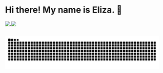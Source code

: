 <!--
**wollieliza/wollieliza** is a ✨ _special_ ✨ repository because its `README.md` (this file) appears on your GitHub profile.

Here are some ideas to get you started:

- 🔭 I’m currently working on ...
- 🌱 I’m currently learning ...
- 👯 I’m looking to collaborate on ...
- 🤔 I’m looking for help with ...
- 💬 Ask me about ...
- 📫 How to reach me: ...
- 😄 Pronouns: ...
- ⚡ Fun fact: ...
-->

<h1> Hi there! My name is Eliza. 👋 </h1>

<div>
  <a href="https://github.com/wollieliza">
  <img height="180em"   align="center" src="https://github-readme-stats.vercel.app/api?username=wollieliza&show_icons=true&theme=midnight-purple&include_all_commits=true&count_private=true"/>
  <img height="180em"  align="center" src="https://github-readme-stats.vercel.app/api/top-langs/?username=wollieliza&&layout=compact&hide=shell&theme=midnight-purple"/>
</div>
 <br>
<div  align="center"> 
  <a href="https://www.linkedin.com/in/elizawollinger/" target="_blank"><i class="fab fa-linkedin"></i></a> 
  <a href="https://www.behance.net/elizawollinger" target="_blank"><i class="fab fa-behance-square"></i></a> 
  <a href="https://twitter.com/wollieli" target="_blank"><i class="fab fa-twitter-square"></i></a>

 
  ![Snake animation](https://github.com/wollieliza/wollieliza/blob/output/github-contribution-grid-snake.svg)
 
</div>
